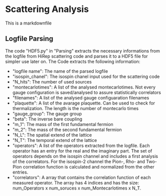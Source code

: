 # Scattering Analysis

This is a markdownfile

## Logfile Parsing

The code "HDF5.py" in "Parsing" extracts the necessary informations from the logfile from HiRep scattering code and parses it to a HDF5 file for simpler use later on. The Code extracts the following information:

- "logfile name": The name of the parsed logfile 
- "isospin_chanel": The isospin chanel input used for the scattering code
- "N_hits": The number of used sources
- "montecarlotimes": A list of the analysed montecarlotimes. Not every gauge configuration is saved/analysed to assure statistically correlators
- "filenames": A list of the analysed gauge configuaration filenames
- "plaquette": A list of the avarage plaquette. Can be used to check for thermalization. The length is the number of montecarlo times
- "gauge_group": The gauge group
- "beta": The inverse bare coupling
- "m_1": The mass of the first fundamental fermion
- "m_2": The mass of the second fundamental fermion
- "N_L": The spatial extend of the lattice
- "N_T": The temporal extend of the lattice
- "operators": A list of the operators extracted from the logfile. Each operator has an entry for the real and the imaginary part. The set of operators depends on the isospin channel and includes a first analysis of the correlators. For the isospin-2 channel the Pion-, Rho- and Two-Pion correlation function is calculated and normalized from the other entries.
- "correlators": A array that contains the correlation function of each measured operator. The array has 4 indices and has the size: num_Operators x num_soruces x num_Montecarlotimes x N_T.